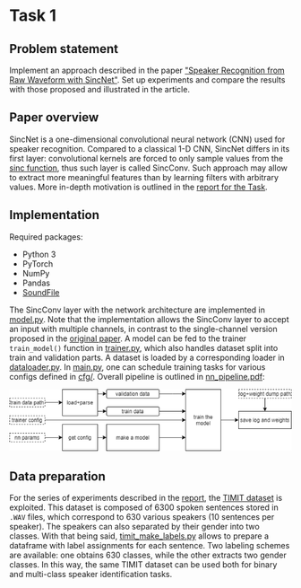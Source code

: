 # Task 1

## Problem statement
Implement an approach described in the paper ["Speaker Recognition from Raw Waveform with SincNet"](https://arxiv.org/abs/1808.00158).
Set up experiments and compare the results with those proposed and illustrated in the article.

## Paper overview
SincNet is a one-dimensional convolutional neural network (CNN) used for speaker recognition.
Compared to a classical 1-D CNN, SincNet differs in its first layer: convolutional kernels are forced to only sample values from the [sinc function](https://en.wikipedia.org/wiki/Sinc_function), thus such layer is called SincConv.
Such approach may allow to extract more meaningful features than by learning filters with arbitrary values.
More in-depth motivation is outlined in the [report for the Task](report.ipynb).

## Implementation

Required packages:

* Python 3
* PyTorch
* NumPy
* Pandas
* [SoundFile](https://pypi.org/project/SoundFile/)

The SincConv layer with the network architecture are implemented in [model.py](model.py).
Note that the implementation allows the SincConv layer to accept an input with multiple channels, in contrast to the single-channel version proposed in the [original paper](https://arxiv.org/abs/1808.00158).
A model can be fed to the trainer ```train_model()``` function in [trainer.py](trainer.py), which also handles dataset split into train and validation parts.
A dataset is loaded by a corresponding loader in [dataloader.py](dataloader.py).
In [main.py](main.py), one can schedule training tasks for various configs defined in [cfg/](cfg/).
Overall pipeline is outlined in [nn_pipeline.pdf](nn_pipeline.pdf):

![](nn_pipeline.png)

## Data preparation

For the series of experiments described in the [report](report.ipynb), the [TIMIT dataset](https://academictorrents.com/details/34e2b78745138186976cbc27939b1b34d18bd5b3) is exploited.
This dataset is composed of 6300 spoken sentences stored in `.WAV` files, which correspond to 630 various speakers (10 sentences per speaker).
The speakers can also separated by their gender into two classes.
With that being said, [timit_make_labels.py](timit_make_labels.py) allows to prepare a dataframe with label assignments for each sentence.
Two labeling schemes are available: one obtains 630 classes, while the other extracts two gender classes.
In this way, the same TIMIT dataset can be used both for binary and multi-class speaker identification tasks.

